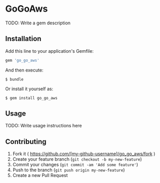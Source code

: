 # GoGoAws

TODO: Write a gem description

## Installation

Add this line to your application's Gemfile:

```ruby
gem 'go_go_aws'
```

And then execute:

    $ bundle

Or install it yourself as:

    $ gem install go_go_aws

## Usage

TODO: Write usage instructions here

## Contributing

1. Fork it ( https://github.com/[my-github-username]/go_go_aws/fork )
2. Create your feature branch (`git checkout -b my-new-feature`)
3. Commit your changes (`git commit -am 'Add some feature'`)
4. Push to the branch (`git push origin my-new-feature`)
5. Create a new Pull Request
